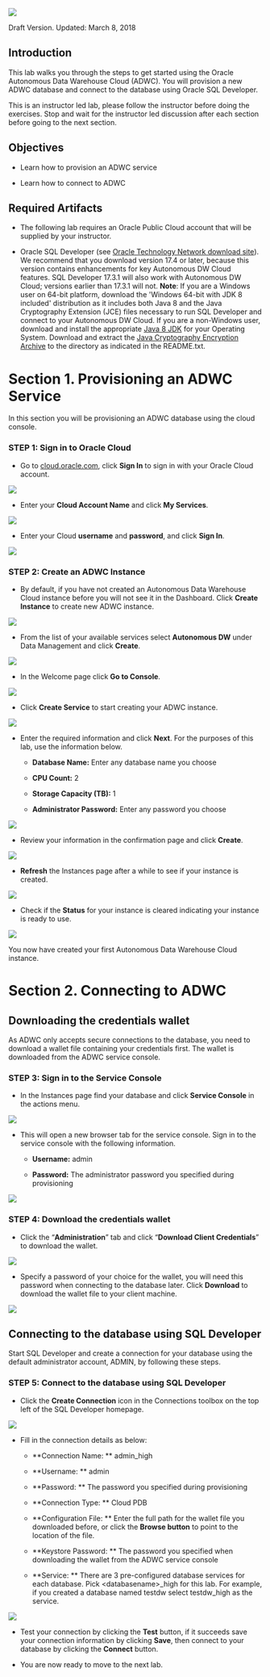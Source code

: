 ![](./images/100/Picture100-1.png)

Draft Version. Updated: March 8, 2018

Introduction
------------

This lab walks you through the steps to get started using the Oracle Autonomous Data Warehouse Cloud (ADWC). You will provision a new ADWC database and connect to the database using Oracle SQL Developer.

This is an instructor led lab, please follow the instructor before doing the exercises. Stop and wait for the instructor led discussion after each section before going to the next section.

Objectives
----------

-   Learn how to provision an ADWC service

-   Learn how to connect to ADWC

Required Artifacts
------------------

-   The following lab requires an Oracle Public Cloud account that will be supplied by your instructor.

-   Oracle SQL Developer (see [Oracle Technology Network download site](http://www.oracle.com/technetwork/developer-tools/sql-developer/overview/index.html)).
    We recommend that you download version 17.4 or later, because this version contains enhancements for key Autonomous DW Cloud features. SQL Developer 17.3.1 will also work with Autonomous DW Cloud; versions earlier than 17.3.1 will not.
    **Note**:
    If you are a Windows user on 64-bit platform, download the 'Windows 64-bit with JDK 8 included' distribution as it includes both Java 8 and the Java Cryptography Extension (JCE) files necessary to run SQL Developer and connect to your Autonomous DW Cloud.
    If you are a non-Windows user, download and install the appropriate [Java 8 JDK](http://www.oracle.com/technetwork/java/javase/downloads/jdk8-downloads-2133151.html) for your Operating System. Download and extract the [Java Cryptography Encryption Archive](http://www.oracle.com/technetwork/java/javase/downloads/jce8-download-2133166.html) to the directory as indicated in the README.txt.

Section 1. Provisioning an ADWC Service
=======================================

In this section you will be provisioning an ADWC database using the cloud console.

### **STEP 1: Sign in to Oracle Cloud**

-   Go to [cloud.oracle.com](https://cloud.oracle.com), click **Sign In** to sign in with your Oracle Cloud account.

![](./images/100/Picture100-2.png)

-   Enter your **Cloud Account Name** and click **My Services**.

![](./images/100/Picture100-3.png)

-   Enter your Cloud **username** and **password**, and click **Sign In**.

![](./images/100/Picture100-4.png)

### **STEP 2: Create an ADWC Instance**

-   By default, if you have not created an Autonomous Data Warehouse Cloud instance before you will not see it in the Dashboard. Click
    **Create Instance** to create new ADWC instance.

![](./images/100/Picture100-5.png)

-   From the list of your available services select **Autonomous DW** under Data Management and click **Create**.

![](./images/100/Picture100-6.png)

-   In the Welcome page click **Go to Console**.

![](./images/100/Picture100-7.png)

-   Click **Create Service** to start creating your ADWC instance.

![](./images/100/Picture100-8.png)

-   Enter the required information and click **Next**. For the purposes of this lab, use the information below.

    -   **Database Name:** Enter any database name you choose

    -   **CPU Count:** 2

    -   **Storage Capacity (TB):** 1

    -   **Administrator Password:** Enter any password you choose

![](./images/100/Picture100-9.png)

-   Review your information in the confirmation page and click **Create**.

![](./images/100/Picture100-10.png)

-   **Refresh** the Instances page after a while to see if your instance is created.

![](./images/100/Picture100-11.png)

-   Check if the **Status** for your instance is cleared indicating your instance is ready to use.

![](./images/100/Picture100-12.png)

You now have created your first Autonomous Data Warehouse Cloud instance.

Section 2. Connecting to ADWC
=============================

Downloading the credentials wallet
----------------------------------

As ADWC only accepts secure connections to the database, you need to download a wallet file containing your credentials first. The wallet is downloaded from the ADWC service console.

### **STEP 3: Sign in to the Service Console**

-   In the Instances page find your database and click **Service Console** in the actions menu.

![](./images/100/Picture100-13.png)

-   This will open a new browser tab for the service console. Sign in to the service console with the following information.

    -   **Username:** admin

    -   **Password:** The administrator password you specified during provisioning

![](./images/100/Picture100-14.png)

### **STEP 4: Download the credentials wallet**

-   Click the “**Administration**” tab and click “**Download Client Credentials**” to download the wallet.

![](./images/100/Picture100-15.png)

-   Specify a password of your choice for the wallet, you will need this password when connecting to the database later. Click **Download** to download the wallet file to your client machine.

![](./images/100/Picture100-16.png)

Connecting to the database using SQL Developer
----------------------------------------------

Start SQL Developer and create a connection for your database using the default administrator account, ADMIN, by following these steps.

### **STEP 5: Connect to the database using SQL Developer**

-   Click the **Create Connection** icon in the Connections toolbox on the top left of the SQL Developer homepage.

![](./images/100/Picture100-17.png)

-   Fill in the connection details as below:

    -   **Connection Name: ** admin\_high

    -   **Username: ** admin

    -   **Password: ** The password you specified during provisioning

    -   **Connection Type: ** Cloud PDB

    -   **Configuration File: ** Enter the full path for the wallet file you downloaded before, 
    or click the **Browse button** to point to the location of the file.

    -   **Keystore Password: ** The password you specified when downloading the wallet from the ADWC service console

    -   **Service: ** There are 3 pre-configured database services for each database. Pick &lt;databasename&gt;\_high for this lab. For
        example, if you created a database named testdw select testdw\_high as the service.

![](./images/100/Picture100-18.png)

-   Test your connection by clicking the **Test** button, if it succeeds save your connection information by clicking **Save**, then connect to your database by clicking the **Connect** button. 

-   You are now ready to move to the next lab.
